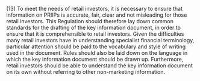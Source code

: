 (13) To meet the needs of retail investors, it is necessary to ensure that information on PRIIPs is accurate, fair, clear and not misleading for those retail investors. This Regulation should therefore lay down common standards for the drafting of the key information document, in order to ensure that it is comprehensible to retail investors. Given the difficulties many retail investors have in understanding specialist financial terminology, particular attention should be paid to the vocabulary and style of writing used in the document. Rules should also be laid down on the language in which the key information document should be drawn up. Furthermore, retail investors should be able to understand the key information document on its own without referring to other non-marketing information.